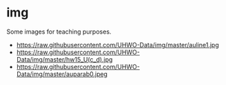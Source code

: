 # img
Some images for teaching purposes.

* https://raw.githubusercontent.com/UHWO-Data/img/master/auline1.jpg
* https://raw.githubusercontent.com/UHWO-Data/img/master/hw15_U(c_d).jpg
* https://raw.githubusercontent.com/UHWO-Data/img/master/auparab0.jpeg
